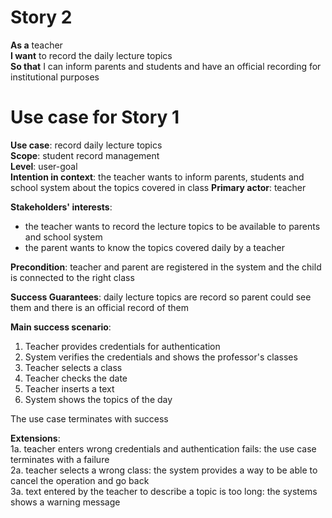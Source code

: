 # Story 2
**As a** teacher  
**I want** to record the daily lecture topics   
**So that** I can inform parents and students and have an official recording for institutional purposes 

# Use case for Story 1
**Use case**: record daily lecture topics  
**Scope**: student record management  
**Level**: user-goal  
**Intention in context**: the teacher wants to inform parents, students and school system about the topics covered in class
**Primary actor**: teacher 

**Stakeholders' interests**:

* the teacher wants to record the lecture topics to be available to parents and school system
* the parent wants to know the topics covered daily by a teacher

**Precondition**: teacher and parent are registered in the system and the child is connected to the right class

**Success Guarantees**: daily lecture topics are record so parent could see them and there is an official record of them

**Main success scenario**:

1. Teacher provides credentials for authentication
2. System verifies the credentials and shows the professor's classes
3. Teacher selects a class
4. Teacher checks the date
5. Teacher inserts a text
6. System shows the topics of the day

The use case terminates with success

**Extensions**:  
1a. teacher enters wrong credentials and authentication fails: the use case terminates with a failure   
2a. teacher selects a wrong class: the system provides a way to be able to cancel the operation and go back  
3a. text entered by the teacher to describe a topic is too long: the systems shows a warning message  
